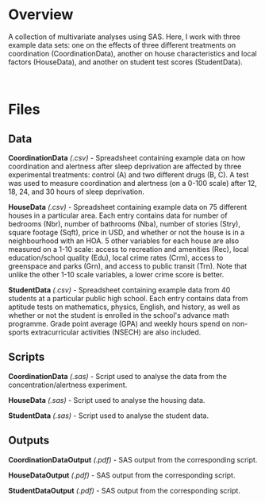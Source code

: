 # Overview

A collection of multivariate analyses using SAS. Here, I work with three example data sets: one on the effects of three different treatments on coordination (CoordinationData), another on house characteristics and local factors (HouseData), and another on student test scores (StudentData).

<br/>

# Files

## Data

**CoordinationData** *(.csv)* - Spreadsheet containing example data on how coordination and alertness after sleep deprivation are affected by three experimental treatments: control (A) and two different drugs (B, C). A test was used to measure coordination and alertness (on a 0-100 scale) after 12, 18, 24, and 30 hours of sleep deprivation.

**HouseData** *(.csv)* - Spreadsheet containing example data on 75 different houses in a particular area. Each entry contains data for number of bedrooms (Nbr), number of bathrooms (Nba), number of stories (Stry), square footage (Sqft), price in USD, and whether or not the house is in a neighbourhood with an HOA. 5 other variables for each house are also measured on a 1-10 scale: access to recreation and amenities (Rec), local education/school quality (Edu), local crime rates (Crm), access to greenspace and parks (Grn), and access to public transit (Trn). Note that unlike the other 1-10 scale variables, a lower crime score is better.

**StudentData** *(.csv)* - Spreadsheet containing example data from 40 students at a particular public high school. Each entry contains data from aptitude tests on mathematics, physics, English, and history, as well as whether or not the student is enrolled in the school's advance math programme. Grade point average (GPA) and weekly hours spend on non-sports extracurricular activities (NSECH) are also included.

## Scripts

**CoordinationData** *(.sas)* - Script used to analyse the data from the concentration/alertness experiment.

**HouseData** *(.sas)* - Script used to analyse the housing data.

**StudentData** *(.sas)* - Script used to analyse the student data.

## Outputs

**CoordinationDataOutput** *(.pdf)* - SAS output from the corresponding script.

**HouseDataOutput** *(.pdf)* - SAS output from the corresponding script.

**StudentDataOutput** *(.pdf)* - SAS output from the corresponding script.
